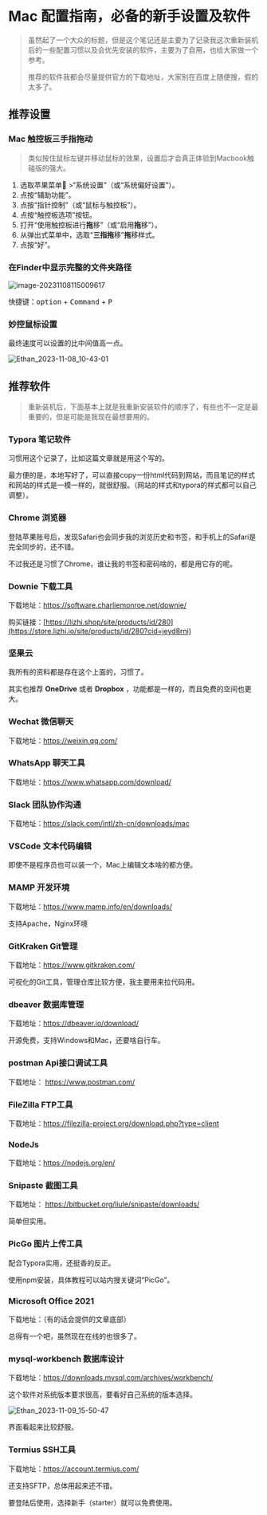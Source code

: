 # Mac 配置指南，必备的新手设置及软件

> 虽然起了一个大众的标题，但是这个笔记还是主要为了记录我这次重新装机后的一些配置习惯以及会优先安装的软件，主要为了自用，也给大家做一个参考。
>
> 推荐的软件我都会尽量提供官方的下载地址，大家别在百度上随便搜，假的太多了。

## 推荐设置

### Mac 触控板三手指拖动

> 类似按住鼠标左键并移动鼠标的效果，设置后才会真正体验到Macbook触碰版的强大。

1. 选取苹果菜单 >“系统设置”（或“系统偏好设置”）。
2. 点按“辅助功能”。
3. 点按“指针控制”（或“鼠标与触控板”）。
4. 点按“触控板选项”按钮。
5. 打开“使用触控板进行**拖**移”（或“启用**拖**移”）。
6. 从弹出式菜单中，选取“**三指拖**移”**拖**移样式。
7. 点按“好”。

### 在Finder中显示完整的文件夹路径

![image-20231108115009617](https://pic.shejibiji.com/i/2023/11/08/654b0575cc6bb.png)

快捷键：<kbd>option</kbd> + <kbd>Command</kbd> + <kbd>P</kbd>

### 妙控鼠标设置

最终速度可以设置的比中间值高一点。

![Ethan_2023-11-08_10-43-01](https://pic.shejibiji.com/i/2023/11/08/654af5e4e3906.png)

## 推荐软件

> 重新装机后，下面基本上就是我重新安装软件的顺序了，有些也不一定是最重要的，但是可能是我现在最想要用的。

### Typora 笔记软件

习惯用这个记录了，比如这篇文章就是用这个写的。

最方便的是，本地写好了，可以直接copy一份html代码到网站，而且笔记的样式和网站的样式是一模一样的，就很舒服。（网站的样式和typora的样式都可以自己调整）。

### Chrome 浏览器

登陆苹果账号后，发现Safari也会同步我的浏览历史和书签，和手机上的Safari是完全同步的，还不错。

不过我还是习惯了Chrome，谁让我的书签和密码啥的，都是用它存的呢。

### Downie 下载工具

下载地址：https://software.charliemonroe.net/downie/

购买链接：[https://lizhi.shop/site/products/id/280](https://store.lizhi.io/site/products/id/280?cid=jeyd8rni)

### 坚果云

我所有的资料都是存在这个上面的，习惯了。

其实也推荐 **OneDrive** 或者 **Dropbox** ，功能都是一样的，而且免费的空间也更大。

### Wechat 微信聊天

下载地址：https://weixin.qq.com/

### WhatsApp 聊天工具

下载地址：https://www.whatsapp.com/download/

### Slack 团队协作沟通

下载地址：https://slack.com/intl/zh-cn/downloads/mac

### VSCode 文本代码编辑

即使不是程序员也可以装一个，Mac上编辑文本啥的都方便。

### MAMP 开发环境

下载地址：https://www.mamp.info/en/downloads/

支持Apache，Nginx环境

### GitKraken Git管理

下载地址：https://www.gitkraken.com/

可视化的Git工具，管理仓库比较方便，我主要用来拉代码用。

### dbeaver 数据库管理

下载地址：https://dbeaver.io/download/

开源免费，支持Windows和Mac，还要啥自行车。

### postman Api接口调试工具

下载地址： https://www.postman.com/

### FileZilla FTP工具

下载地址：https://filezilla-project.org/download.php?type=client

### NodeJs 

下载地址：https://nodejs.org/en/

### Snipaste 截图工具

下载地址： https://bitbucket.org/liule/snipaste/downloads/

简单但实用。

### PicGo 图片上传工具

配合Typora实用，还挺香的反正。

使用npm安装，具体教程可以站内搜关键词“PicGo”。

### Microsoft Office 2021

下载地址：（有的话会提供的文章底部）

总得有一个吧，虽然现在在线的也很多了。

### mysql-workbench 数据库设计

下载地址：https://downloads.mysql.com/archives/workbench/

这个软件对系统版本要求很高，要看好自己系统的版本选择。

![Ethan_2023-11-09_15-50-47](https://pic.shejibiji.com/i/2023/11/09/654c8f6be08b9.jpg)

界面看起来比较舒服。

### Termius SSH工具

下载地址：https://account.termius.com/

还支持SFTP，总体用起来还不错。

要登陆后使用，选择新手（starter）就可以免费使用。
